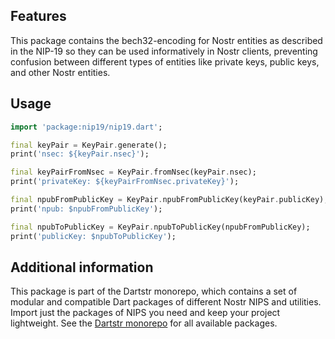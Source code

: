 <!--
This README describes the package. If you publish this package to pub.dev,
this README's contents appear on the landing page for your package.

For information about how to write a good package README, see the guide for
[writing package pages](https://dart.dev/tools/pub/writing-package-pages).

For general information about developing packages, see the Dart guide for
[creating packages](https://dart.dev/guides/libraries/create-packages)
and the Flutter guide for
[developing packages and plugins](https://flutter.dev/to/develop-packages).
-->

## Features

This package contains the bech32-encoding for Nostr entities as described in the NIP-19 so they can be used informatively in Nostr clients, preventing confusion between different types of entities like private keys, public keys, and other Nostr entities.

## Usage

```dart
import 'package:nip19/nip19.dart';

final keyPair = KeyPair.generate();
print('nsec: ${keyPair.nsec}');

final keyPairFromNsec = KeyPair.fromNsec(keyPair.nsec);
print('privateKey: ${keyPairFromNsec.privateKey}');

final npubFromPublicKey = KeyPair.npubFromPublicKey(keyPair.publicKey);
print('npub: $npubFromPublicKey');

final npubToPublicKey = KeyPair.npubToPublicKey(npubFromPublicKey);
print('publicKey: $npubToPublicKey');
```

## Additional information

This package is part of the Dartstr monorepo, which contains a set of modular and compatible Dart packages of different Nostr NIPS and utilities. Import just the packages of NIPS you need and keep your project lightweight. See the [Dartstr monorepo](https://github.com/kumulynja/dartstr) for all available packages.
